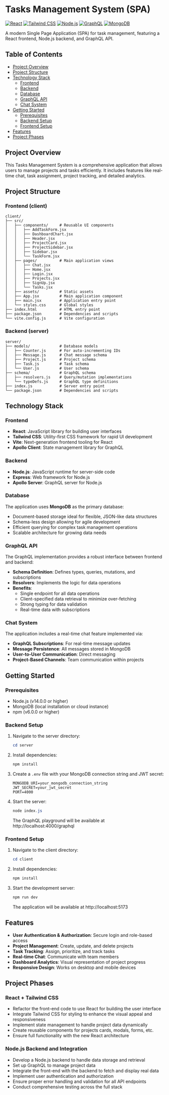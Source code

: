 # Tasks Management System (SPA)

[![React](https://img.shields.io/badge/React-61DAFB?style=flat&logo=react&logoColor=black)](https://reactjs.org/)
[![Tailwind CSS](https://img.shields.io/badge/Tailwind_CSS-38B2AC?style=flat&logo=tailwind-css&logoColor=white)](https://tailwindcss.com/)
[![Node.js](https://img.shields.io/badge/Node.js-339933?style=flat&logo=node.js&logoColor=white)](https://nodejs.org/)
[![GraphQL](https://img.shields.io/badge/GraphQL-E10098?style=flat&logo=graphql&logoColor=white)](https://graphql.org/)
[![MongoDB](https://img.shields.io/badge/MongoDB-47A248?style=flat&logo=mongodb&logoColor=white)](https://www.mongodb.com/)

A modern Single Page Application (SPA) for task management, featuring a React frontend, Node.js backend, and GraphQL API.

## Table of Contents
- [Project Overview](#project-overview)
- [Project Structure](#project-structure)
- [Technology Stack](#technology-stack)
  - [Frontend](#frontend)
  - [Backend](#backend)
  - [Database](#database)
  - [GraphQL API](#graphql-api)
  - [Chat System](#chat-system)
- [Getting Started](#getting-started)
  - [Prerequisites](#prerequisites)
  - [Backend Setup](#backend-setup)
  - [Frontend Setup](#frontend-setup)
- [Features](#features)
- [Project Phases](#project-phases)

## Project Overview

This Tasks Management System is a comprehensive application that allows users to manage projects and tasks efficiently. It includes features like real-time chat, task assignment, project tracking, and detailed analytics.

## Project Structure

### Frontend (client)
```
client/
├── src/
│   ├── components/     # Reusable UI components
│   │   ├── AddTaskForm.jsx
│   │   ├── DashboardChart.jsx
│   │   ├── Header.jsx
│   │   ├── ProjectCard.jsx
│   │   ├── ProjectSidebar.jsx
│   │   ├── Sidebar.jsx
│   │   └── TaskForm.jsx
│   ├── pages/          # Main application views
│   │   ├── Chat.jsx
│   │   ├── Home.jsx
│   │   ├── Login.jsx
│   │   ├── Projects.jsx
│   │   ├── SignUp.jsx
│   │   └── Tasks.jsx
│   ├── assets/         # Static assets
│   ├── App.jsx         # Main application component
│   ├── main.jsx        # Application entry point
│   └── styles.css      # Global styles
├── index.html          # HTML entry point
├── package.json        # Dependencies and scripts
└── vite.config.js      # Vite configuration
```

### Backend (server)
```
server/
├── models/             # Database models
│   ├── Counter.js      # For auto-incrementing IDs
│   ├── Message.js      # Chat message schema
│   ├── Project.js      # Project schema
│   ├── Task.js         # Task schema
│   └── User.js         # User schema
├── schema/             # GraphQL schema
│   ├── resolvers.js    # Query/mutation implementations
│   └── typeDefs.js     # GraphQL type definitions
├── index.js            # Server entry point
└── package.json        # Dependencies and scripts
```

## Technology Stack

### Frontend
- **React**: JavaScript library for building user interfaces
- **Tailwind CSS**: Utility-first CSS framework for rapid UI development
- **Vite**: Next-generation frontend tooling for React
- **Apollo Client**: State management library for GraphQL

### Backend
- **Node.js**: JavaScript runtime for server-side code
- **Express**: Web framework for Node.js
- **Apollo Server**: GraphQL server for Node.js

### Database
The application uses **MongoDB** as the primary database:
- Document-based storage ideal for flexible, JSON-like data structures
- Schema-less design allowing for agile development
- Efficient querying for complex task management operations
- Scalable architecture for growing data needs

### GraphQL API
The GraphQL implementation provides a robust interface between frontend and backend:
- **Schema Definition**: Defines types, queries, mutations, and subscriptions
- **Resolvers**: Implements the logic for data operations
- **Benefits**:
  - Single endpoint for all data operations
  - Client-specified data retrieval to minimize over-fetching
  - Strong typing for data validation
  - Real-time data with subscriptions

### Chat System
The application includes a real-time chat feature implemented via:
- **GraphQL Subscriptions**: For real-time message updates
- **Message Persistence**: All messages stored in MongoDB
- **User-to-User Communication**: Direct messaging
- **Project-Based Channels**: Team communication within projects

## Getting Started

### Prerequisites
- Node.js (v14.0.0 or higher)
- MongoDB (local installation or cloud instance)
- npm (v6.0.0 or higher)

### Backend Setup
1. Navigate to the server directory:
   ```powershell
   cd server
   ```

2. Install dependencies:
   ```powershell
   npm install
   ```

3. Create a `.env` file with your MongoDB connection string and JWT secret:
   ```
   MONGODB_URI=your_mongodb_connection_string
   JWT_SECRET=your_jwt_secret
   PORT=4000
   ```

4. Start the server:
   ```powershell
   node index.js
   ```
   The GraphQL playground will be available at http://localhost:4000/graphql

### Frontend Setup
1. Navigate to the client directory:
   ```powershell
   cd client
   ```

2. Install dependencies:
   ```powershell
   npm install
   ```

3. Start the development server:
   ```powershell
   npm run dev
   ```
   The application will be available at http://localhost:5173

## Features
- **User Authentication & Authorization**: Secure login and role-based access
- **Project Management**: Create, update, and delete projects
- **Task Tracking**: Assign, prioritize, and track tasks
- **Real-time Chat**: Communicate with team members
- **Dashboard Analytics**: Visual representation of project progress
- **Responsive Design**: Works on desktop and mobile devices

## Project Phases

### React + Tailwind CSS
- Refactor the front-end code to use React for building the user interface
- Integrate Tailwind CSS for styling to enhance the visual appeal and responsiveness
- Implement state management to handle project data dynamically
- Create reusable components for projects cards, modals, forms, etc.
- Ensure full functionality with the new React architecture

### Node.js Backend and Integration
- Develop a Node.js backend to handle data storage and retrieval
- Set up GraphQL to manage project data
- Integrate the front-end with the backend to fetch and display real data
- Implement user authentication and authorization
- Ensure proper error handling and validation for all API endpoints
- Conduct comprehensive testing across the full stack